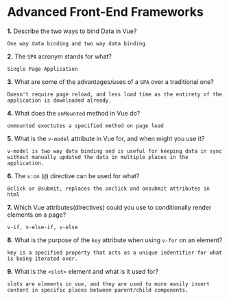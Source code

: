 # Advanced Front-End Frameworks


**1.** Describe the two ways to bind Data in Vue?
<!-- enter you answer in the space below -->
```
One way data binding and two way data binding
```

**2.** The `SPA` acronym stands for what?
<!-- enter you answer in the space below -->
```
Single Page Application
```
**3.** What are some of the advantages/uses of a `SPA` over a traditional one?
<!-- enter you answer in the space below -->
```
Doesn't require page reload, and less load time as the entirety of the application is downloaded already.
```
**4.** What does the `onMounted` method in Vue do?
<!-- enter you answer in the space below -->
```
onmounted exectutes a specified method on page load
```
**5.** What is the `v-model` attribute in Vue for, and when might you use it?
<!-- enter you answer in the space below -->
```
v-model is two way data binding and is useful for keeping data in sync without manually updated the data in multiple places in the application.
```
**6.** The `v:on` (`@`) directive can be used for what?
<!-- enter you answer in the space below -->
```
@click or @submit, replaces the onclick and onsubmit attributes in html
```
**7.** Which Vue attributes(directives) could you use to conditionally render elements on a page?
<!-- enter you answer in the space below -->
```
v-if, v-else-if, v-else
```
**8.** What is the purpose of the `key` attribute when using `v-for` on an element?
<!-- enter you answer in the space below -->
```
key is a specified property that acts as a unique indentifier for what is being iterated over.
```
**9.** What is the `<slot>` element and what is it used for?
<!-- enter you answer in the space below -->
```
slots are elements in vue, and they are used to more easily insert content in specific places between parent/child components.
```